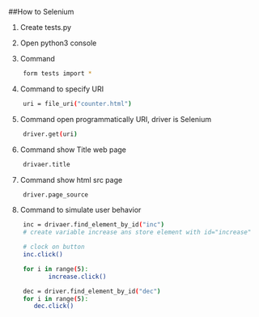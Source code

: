 ##How to Selenium

1. Create tests.py

2. Open python3 console

3. Command
```bash
	form tests import *
```
4. Command to specify URI
```bash
	uri = file_uri("counter.html")
```

5. Command open programmatically URI, driver is Selenium
```bash
	driver.get(uri)
```
6. Command show Title web page
```bash
	drivaer.title
```
7. Command show html src page
```bash
	driver.page_source
```
8. Command to simulate user behavior
```bash
	inc = drivaer.find_element_by_id("inc") 
	# create variable increase ans store element with id="increase" 

	# clock on button
	inc.click()

	for i in range(5):
           increase.click()

	dec = driver.find_element_by_id("dec")
	for i in range(5):
	   dec.click()
```